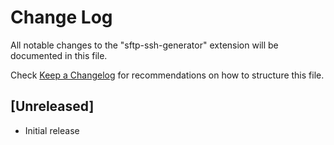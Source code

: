 # Change Log

All notable changes to the "sftp-ssh-generator" extension will be documented in this file.

Check [Keep a Changelog](http://keepachangelog.com/) for recommendations on how to structure this file.

## [Unreleased]

- Initial release